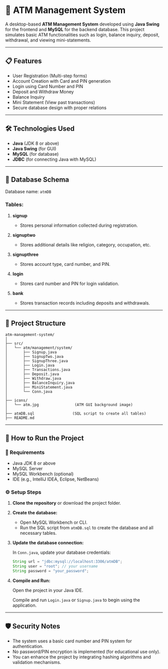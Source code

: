 # 🏦 ATM Management System

A desktop-based **ATM Management System** developed using **Java Swing** for the frontend and **MySQL** for the backend database. This project simulates basic ATM functionalities such as login, balance inquiry, deposit, withdrawal, and viewing mini-statements.

---

## 📋 Features

- User Registration (Multi-step forms)
- Account Creation with Card and PIN generation
- Login using Card Number and PIN
- Deposit and Withdraw Money
- Balance Inquiry
- Mini Statement (View past transactions)
- Secure database design with proper relations

---

## 🛠️ Technologies Used

- **Java** (JDK 8 or above)
- **Java Swing** (for GUI)
- **MySQL** (for database)
- **JDBC** (for connecting Java with MySQL)

---

## 🧱 Database Schema

Database name: `atmDB`

### Tables:

1. **signup**
   - Stores personal information collected during registration.

2. **signuptwo**
   - Stores additional details like religion, category, occupation, etc.

3. **signupthree**
   - Stores account type, card number, and PIN.

4. **login**
   - Stores card number and PIN for login validation.

5. **bank**
   - Stores transaction records including deposits and withdrawals.

---

## 📂 Project Structure

```text
atm-management-system/
│
├── src/
│   └── atm/management/system/
│       ├── Signup.java
│       ├── SignupTwo.java
│       ├── SignupThree.java
│       ├── Login.java
│       ├── Transactions.java
│       ├── Deposit.java
│       ├── Withdraw.java
│       ├── BalanceInquiry.java
│       ├── MiniStatement.java
│       └── Conn.java
│
├── icons/
│   └── atm.jpg                (ATM GUI background image)
│
├── atmDB.sql                 (SQL script to create all tables)
├── README.md
```

---

## 🚀 How to Run the Project

### 🔧 Requirements

- Java JDK 8 or above
- MySQL Server
- MySQL Workbench (optional)
- IDE (e.g., IntelliJ IDEA, Eclipse, NetBeans)

### ⚙️ Setup Steps

1. **Clone the repository** or download the project folder.

2. **Create the database:**

   - Open MySQL Workbench or CLI.
   - Run the SQL script from `atmDB.sql` to create the database and all necessary tables.

3. **Update the database connection:**

   In `Conn.java`, update your database credentials:
   ```java
   String url = "jdbc:mysql://localhost:3306/atmDB";
   String user = "root"; // your username
   String password = "your_password";
   ```

4. **Compile and Run:**

   Open the project in your Java IDE.

   Compile and run `Login.java` or `Signup.java` to begin using the application.

---

## 🛡️ Security Notes

- The system uses a basic card number and PIN system for authentication.
- No password/PIN encryption is implemented (for educational use only).
- You can enhance the project by integrating hashing algorithms and validation mechanisms.
